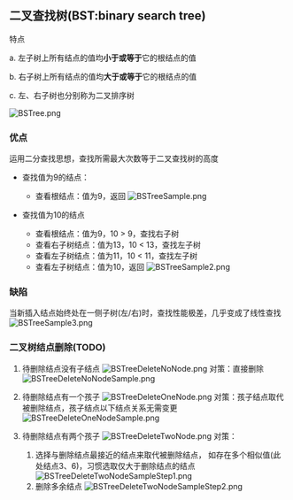 ## 二叉查找树(BST:binary search tree)

特点

a. 左子树上所有结点的值均**小于或等于**它的根结点的值

b. 右子树上所有结点的值均**大于或等于**它的根结点的值

c. 左、右子树也分别称为二叉排序树

![BSTree.png](algorithm/bstree/BSTree.png)

### 优点
运用二分查找思想，查找所需最大次数等于二叉查找树的高度

* 查找值为9的结点：
    * 查看根结点：值为9，返回
![BSTreeSample.png](algorithm/bstree/BSTreeSample.png)

* 查找值为10的结点
    * 查看根结点：值为9，10 > 9，查找右子树
    * 查看右子树结点：值为13，10 < 13，查找左子树
    * 查看左子树结点：值为11，10 < 11，查找左子树
    * 查看左子树结点：值为10，返回
![BSTreeSample2.png](algorithm/bstree/BSTreeSample2.png)
      
### 缺陷

当新插入结点始终处在一侧子树(左/右)时，查找性能极差，几乎变成了线性查找
![BSTreeSample3.png](algorithm/bstree/BSTreeSample3.png)

### 二叉树结点删除(TODO)

1. 待删除结点没有子结点
  ![BSTreeDeleteNoNode.png](algorithm/bstree/BSTreeDeleteNoNode.png)
  对策：直接删除
   ![BSTreeDeleteNoNodeSample.png](algorithm/bstree/BSTreeDeleteNoNodeSample.png)

2. 待删除结点有一个孩子
  ![BSTreeDeleteOneNode.png](algorithm/bstree/BSTreeDeleteOneNode.png)
   对策：孩子结点取代被删除结点，孩子结点以下结点关系无需变更
   ![BSTreeDeleteOneNodeSample.png](algorithm/bstree/BSTreeDeleteOneNodeSample.png)

3. 待删除结点有两个孩子
  ![BSTreeDeleteTwoNode.png](algorithm/bstree/BSTreeDeleteTwoNode.png)
   对策：
    1. 选择与删除结点最接近的结点来取代被删除结点，
   如存在多个相似值(此处结点3、6)，习惯选取仅大于删除结点的结点
   ![BSTreeDeleteTwoNodeSampleStep1.png](algorithm/bstree/BSTreeDeleteTwoNodeSampleStep1.png)
    2. 删除多余结点
    ![BSTreeDeleteTwoNodeSampleStep2.png](algorithm/bstree/BSTreeDeleteTwoNodeSampleStep2.png)



